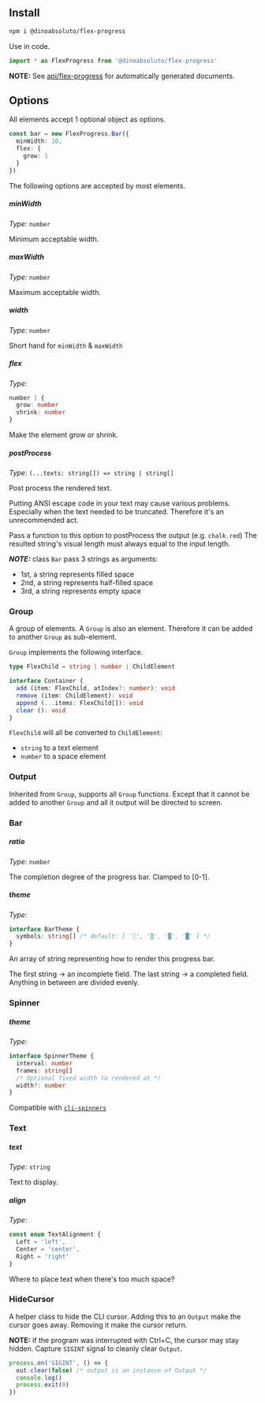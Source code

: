 ## Install
```bash
npm i @dinoabsoluto/flex-progress
```

Use in code.
```typescript
import * as FlexProgress from '@dinoabsoluto/flex-progress'
```

**NOTE:** See [api/flex-progress](./api/flex-progress) for automatically generated documents.

## Options
All elements accept 1 optional object as options.

```typescript
const bar = new FlexProgress.Bar({
  minWidth: 10,
  flex: {
    grow: 1
  }
})
```

The following options are accepted by most elements.

##### minWidth
*Type:* `number`

Minimum acceptable width.

##### maxWidth
*Type:* `number`

Maximum acceptable width.

##### width
*Type:* `number`

Short hand for `minWidth` & `maxWidth`

##### flex
*Type:*
```typescript
number | {
  grow: number
  shrink: number
}
```

Make the element grow or shrink.

##### postProcess
*Type:* `(...texts: string[]) => string | string[]`

Post process the rendered text.

Putting ANSI escape code in your text may cause various problems.
Especially when the text needed to be truncated.
Therefore it's an unrecommended act.

Pass a function to this option to postProcess the output
(e.g. `chalk.red`)
The resulted string's visual length must always equal to the input length.

***NOTE:*** class `Bar` pass 3 strings as arguments:
- 1st, a string represents filled space
- 2nd, a string represents half-filled space
- 3rd, a string represents empty space

### Group
A group of elements. A `Group` is also an element.
Therefore it can be added to another `Group` as sub-element.

`Group` implements the following interface.
```typescript
type FlexChild = string | number | ChildElement

interface Container {
  add (item: FlexChild, atIndex?: number): void
  remove (item: ChildElement): void
  append (...items: FlexChild[]): void
  clear (): void
}
```
`FlexChild` will all be converted to `ChildElement`:
- `string` to a text element
- `number` to a space element


### Output
Inherited from `Group`, supports all `Group` functions. Except that it cannot
be added to another `Group` and all it output will be directed to screen.

### Bar
##### ratio
*Type:* `number`

The completion degree of the progress bar. Clamped to [0-1].

##### theme
*Type:*
```typescript
interface BarTheme {
  symbols: string[] /* default: [ '░', '▒', '▓', '█' ] */
}
```
An array of string representing how to render this progress bar.

The first string → an incomplete field.
The last string → a completed field.
Anything in between are divided evenly.

### Spinner
##### theme
*Type:*
```typescript
interface SpinnerTheme {
  interval: number
  frames: string[]
  /* Optional fixed width to rendered at */
  width?: number
}
```
Compatible with [`cli-spinners`](https://www.npmjs.com/package/cli-spinners)


### Text
##### text
*Type:* `string`

Text to display.

##### align
*Type:*
```typescript
const enum TextAlignment {
  Left = 'left',
  Center = 'center',
  Right = 'right'
}
```

Where to place text when there's too much space?

### HideCursor
A helper class to hide the CLI cursor.
Adding this to an `Output` make the cursor goes away.
Removing it make the cursor return.

**NOTE:** if the program was interrupted with Ctrl+C, the cursor
may stay hidden.
Capture `SIGINT` signal to cleanly clear `Output`.

```typescript
process.on('SIGINT', () => {
  out.clear(false) /* output is an instance of Output */
  console.log()
  process.exit(0)
})
```
